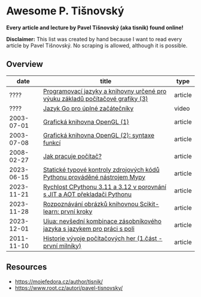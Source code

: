 # Awesome P. Tišnovský

**Every article and lecture by Pavel Tišnovský (aka tisnik) found online!**

**Disclaimer:** This list was created by hand because I want to read every article by Pavel Tišnovský. No scraping is allowed, although it is possible.

## Overview
| date       | title                                                                                                                                                                                 | type    |
|------------|---------------------------------------------------------------------------------------------------------------------------------------------------------------------------------------|---------|
| ????       | [Programovací jazyky a knihovny určené pro výuku základů počítačové grafiky (3)](https://mojefedora.cz/programovaci-jazyky-a-knihovny-urcene-pro-vyuku-zakladu-pocitacove-grafiky-3/) | article |
| ????       | [Jazyk Go pro úplné začátečníky](https://www.youtube.com/watch?v=sca3Twh2tE0&ab_channel=InstallFest)                                                                                  | video   |
| 2003-07-01 | [Grafická knihovna OpenGL (1)](https://www.root.cz/clanky/graficka-knihovna-opengl-1/)                                                                                                | article |
| 2003-07-08 | [Grafická knihovna OpenGL (2): syntaxe funkcí](https://www.root.cz/clanky/opengl-2-syntaxe-funkci/)                                                                                   | article |
| 2008-02-27 | [Jak pracuje počítač?](https://www.root.cz/clanky/jak-pracuje-pocitac/)                                                                                                               | article |
| 2023-06-15 | [Statické typové kontroly zdrojových kódů Pythonu prováděné nástrojem Mypy](https://www.root.cz/clanky/staticke-typove-kontroly-zdrojovych-kodu-pythonu-provadene-nastrojem-mypy/)    | article |
| 2023-11-21 | [Rychlost CPythonu 3.11 a 3.12 v porovnání s JIT a AOT překladači Pythonu](https://www.root.cz/clanky/rychlost-cpythonu-3-11-a-3-12-v-porovnani-s-jit-a-aot-prekladaci-pythonu/)      | article |
| 2023-11-28 | [Rozpoznávání obrázků knihovnou Scikit-learn: první kroky](https://www.root.cz/clanky/rozpoznavani-obrazku-knihovnou-scikit-learn-prvni-kroky/)                                       | article |
| 2023-12-01 | [Uiua: nevšední kombinace zásobníkového jazyka s jazykem pro práci s poli](https://www.root.cz/clanky/uiua-nevsedni-kombinace-zasobnikoveho-jazyka-s-jazykem-pro-praci-s-poli/)       | article |
| 2011-11-10 | [Historie vývoje počítačových her (1.část - první milníky)](https://www.root.cz/clanky/historie-vyvoje-pocitacovych-her-1-cast-prvni-milniky/)                                        | article |

## Resources

- <https://mojefedora.cz/author/tisnik/>
- <https://www.root.cz/autori/pavel-tisnovsky/>
